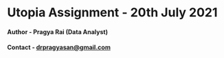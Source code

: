 # Utopia Assignment - 20th July 2021
  #### Author - Pragya Rai (Data Analyst)
  #### Contact - drpragyasan@gmail.com
